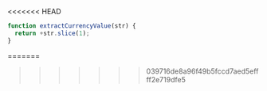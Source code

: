 <<<<<<< HEAD
```js run
function extractCurrencyValue(str) {
  return +str.slice(1);
}
```
=======
>>>>>>> 039716de8a96f49b5fccd7aed5effff2e719dfe5
